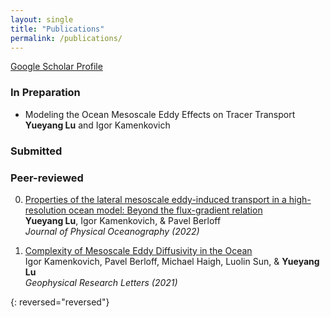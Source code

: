 ```yaml
---
layout: single
title: "Publications"
permalink: /publications/
---
```


[Google Scholar Profile](https://scholar.google.com/schhp?hl=en&as_sdt=0,10)

### In Preparation  
- Modeling the Ocean Mesoscale Eddy Effects on Tracer Transport  
  **Yueyang Lu** and Igor Kamenkovich  

### Submitted  


### Peer-reviewed
0.  [Properties of the lateral mesoscale eddy-induced transport in a high-resolution ocean model: Beyond the flux-gradient relation](https://journals.ametsoc.org/view/journals/phoc/phoc-overview.xml)  
    **Yueyang Lu**, Igor Kamenkovich, & Pavel Berloff  
    *Journal of Physical Oceanography (2022)*
    
0.  [Complexity of Mesoscale Eddy Diffusivity in the Ocean](https://agupubs.onlinelibrary.wiley.com/doi/abs/10.1029/2020GL091719)  
    Igor Kamenkovich, Pavel Berloff, Michael Haigh, Luolin Sun, & **Yueyang Lu**  
    *Geophysical Research Letters (2021)*
    
{: reversed="reversed"}

